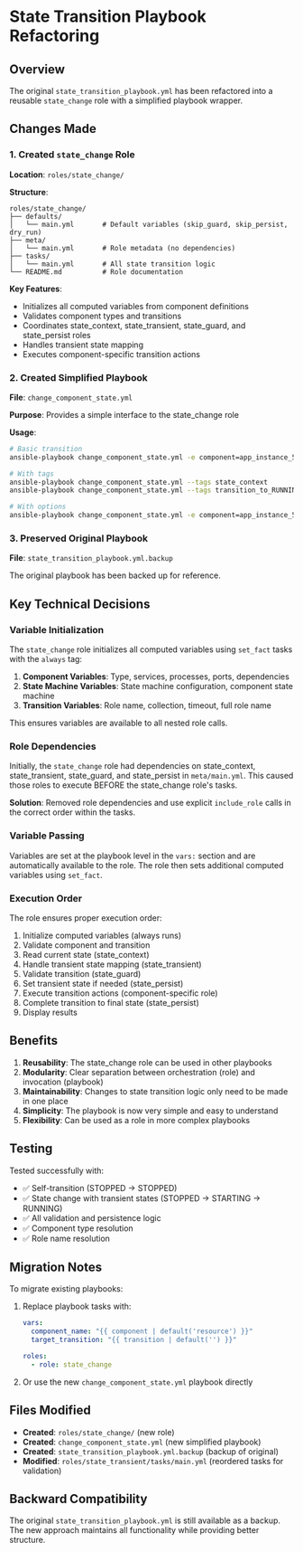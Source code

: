 # State Transition Playbook Refactoring

## Overview

The original `state_transition_playbook.yml` has been refactored into a reusable `state_change` role with a simplified playbook wrapper.

## Changes Made

### 1. Created `state_change` Role

**Location**: `roles/state_change/`

**Structure**:
```
roles/state_change/
├── defaults/
│   └── main.yml       # Default variables (skip_guard, skip_persist, dry_run)
├── meta/
│   └── main.yml       # Role metadata (no dependencies)
├── tasks/
│   └── main.yml       # All state transition logic
└── README.md          # Role documentation
```

**Key Features**:
- Initializes all computed variables from component definitions
- Validates component types and transitions
- Coordinates state_context, state_transient, state_guard, and state_persist roles
- Handles transient state mapping
- Executes component-specific transition actions

### 2. Created Simplified Playbook

**File**: `change_component_state.yml`

**Purpose**: Provides a simple interface to the state_change role

**Usage**:
```bash
# Basic transition
ansible-playbook change_component_state.yml -e component=app_instance_5 -e transition=RUNNING

# With tags
ansible-playbook change_component_state.yml --tags state_context
ansible-playbook change_component_state.yml --tags transition_to_RUNNING

# With options
ansible-playbook change_component_state.yml -e component=app_instance_5 -e transition=STOPPED -e dry_run=true
```

### 3. Preserved Original Playbook

**File**: `state_transition_playbook.yml.backup`

The original playbook has been backed up for reference.

## Key Technical Decisions

### Variable Initialization

The `state_change` role initializes all computed variables using `set_fact` tasks with the `always` tag:

1. **Component Variables**: Type, services, processes, ports, dependencies
2. **State Machine Variables**: State machine configuration, component state machine
3. **Transition Variables**: Role name, collection, timeout, full role name

This ensures variables are available to all nested role calls.

### Role Dependencies

Initially, the `state_change` role had dependencies on state_context, state_transient, state_guard, and state_persist in `meta/main.yml`. This caused those roles to execute BEFORE the state_change role's tasks.

**Solution**: Removed role dependencies and use explicit `include_role` calls in the correct order within the tasks.

### Variable Passing

Variables are set at the playbook level in the `vars:` section and are automatically available to the role. The role then sets additional computed variables using `set_fact`.

### Execution Order

The role ensures proper execution order:

1. Initialize computed variables (always runs)
2. Validate component and transition
3. Read current state (state_context)
4. Handle transient state mapping (state_transient)
5. Validate transition (state_guard)
6. Set transient state if needed (state_persist)
7. Execute transition actions (component-specific role)
8. Complete transition to final state (state_persist)
9. Display results

## Benefits

1. **Reusability**: The state_change role can be used in other playbooks
2. **Modularity**: Clear separation between orchestration (role) and invocation (playbook)
3. **Maintainability**: Changes to state transition logic only need to be made in one place
4. **Simplicity**: The playbook is now very simple and easy to understand
5. **Flexibility**: Can be used as a role in more complex playbooks

## Testing

Tested successfully with:
- ✅ Self-transition (STOPPED → STOPPED)
- ✅ State change with transient states (STOPPED → STARTING → RUNNING)
- ✅ All validation and persistence logic
- ✅ Component type resolution
- ✅ Role name resolution

## Migration Notes

To migrate existing playbooks:

1. Replace playbook tasks with:
   ```yaml
   vars:
     component_name: "{{ component | default('resource') }}"
     target_transition: "{{ transition | default('') }}"
   
   roles:
     - role: state_change
   ```

2. Or use the new `change_component_state.yml` playbook directly

## Files Modified

- **Created**: `roles/state_change/` (new role)
- **Created**: `change_component_state.yml` (new simplified playbook)
- **Created**: `state_transition_playbook.yml.backup` (backup of original)
- **Modified**: `roles/state_transient/tasks/main.yml` (reordered tasks for validation)

## Backward Compatibility

The original `state_transition_playbook.yml` is still available as a backup. The new approach maintains all functionality while providing better structure.
